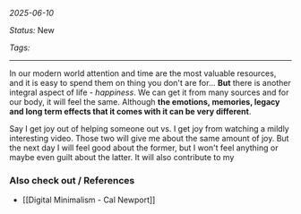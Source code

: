 *2025-06-10*

*Status:* New

*Tags:* 

<hr>

In our modern world attention and time are the most valuable resources, and it is easy to spend them on thing you don't are for... **But** there is another integral aspect of life - *happiness*. We can get it from many sources and for our body, it will feel the same. Although **the emotions, memories, legacy and long term effects that it comes with it can be very different**.

Say I get joy out of helping someone out vs. I get joy from watching a mildly interesting video. Those two will give me about the same amount of joy. But the next day I will feel good about the former, but I won't feel anything or maybe even guilt about the latter. It will also contribute to my 


### Also check out / References

- [[Digital Minimalism - Cal Newport]]